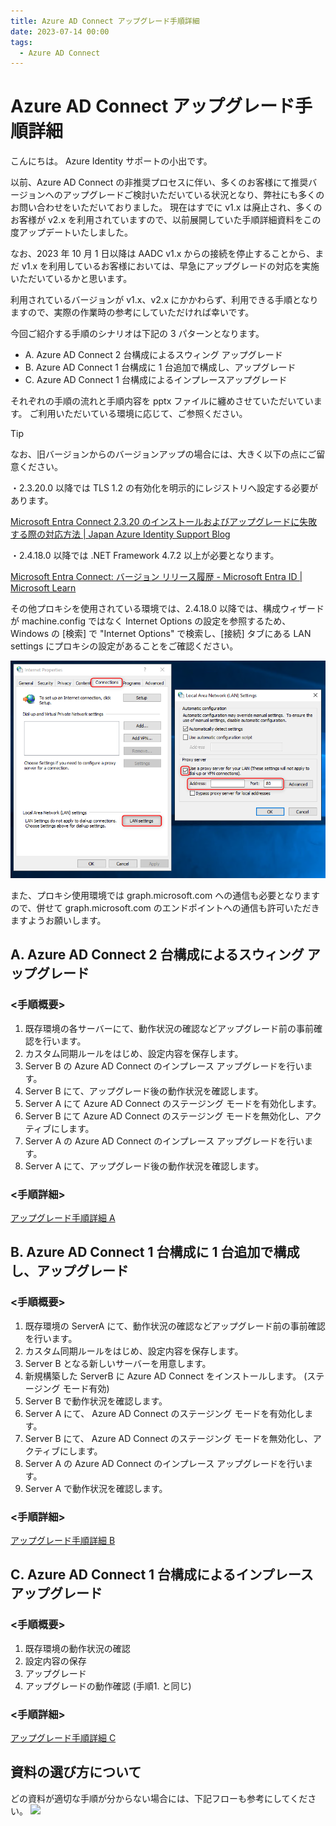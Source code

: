 ```yaml
---
title: Azure AD Connect アップグレード手順詳細
date: 2023-07-14 00:00
tags:
  - Azure AD Connect
---
```


# Azure AD Connect アップグレード手順詳細

こんにちは。 Azure Identity サポートの小出です。

以前、Azure AD Connect の非推奨プロセスに伴い、多くのお客様にて推奨バージョンへのアップグレードご検討いただいている状況となり、弊社にも多くのお問い合わせをいただいておりました。
現在はすでに v1.x は廃止され、多くのお客様が v2.x を利用されていますので、以前展開していた手順詳細資料をこの度アップデートいたしました。

なお、2023 年 10 月 1 日以降は AADC v1.x からの接続を停止することから、まだ v1.x を利用しているお客様においては、早急にアップグレードの対応を実施いただいているかと思います。

利用されているバージョンが v1.x、v2.x にかかわらず、利用できる手順となりますので、実際の作業時の参考にしていただければ幸いです。


今回ご紹介する手順のシナリオは下記の 3 パターンとなります。

- A. Azure AD Connect 2 台構成によるスウィング アップグレード
- B. Azure AD Connect 1 台構成に 1 台追加で構成し、アップグレード
- C. Azure AD Connect 1 台構成によるインプレースアップグレード


それぞれの手順の流れと手順内容を pptx ファイルに纏めさせていただいています。
ご利用いただいている環境に応じて、ご参照ください。


> [!TIP]
> なお、旧バージョンからのバージョンアップの場合には、大きく以下の点にご留意ください。
> 
> ・2.3.20.0 以降では TLS 1.2 の有効化を明示的にレジストリへ設定する必要があります。
> 
> [Microsoft Entra Connect 2.3.20 のインストールおよびアップグレードに失敗する際の対応方法 | Japan Azure Identity Support Blog](https://jpazureid.github.io/blog/azure-active-directory-connect/azure-ad-connect-2-3-20/)
> 
> ・2.4.18.0 以降では .NET Framework 4.7.2 以上が必要となります。
> 
> [Microsoft Entra Connect: バージョン リリース履歴 - Microsoft Entra ID | Microsoft Learn](https://learn.microsoft.com/ja-jp/entra/identity/hybrid/connect/reference-connect-version-history#24180)
>
> その他プロキシを使用されている環境では、2.4.18.0 以降では、構成ウィザードが machine.config ではなく Internet Options の設定を参照するため、Windows の [検索] で "Internet Options" で検索し、[接続] タブにある LAN settings にプロキシの設定があることをご確認ください。
> 
>![](./how-to-upgrade-details/InternetOptions.png)
>
> また、プロキシ使用環境では graph.microsoft.com への通信も必要となりますので、併せて graph.microsoft.com のエンドポイントへの通信も許可いただきますようお願いします。


## A. Azure AD Connect 2 台構成によるスウィング アップグレード

### <手順概要>

1. 既存環境の各サーバーにて、動作状況の確認などアップグレード前の事前確認を行います。
2. カスタム同期ルールをはじめ、設定内容を保存します。
3. Server B の Azure AD Connect のインプレース アップグレードを行います。
4. Server B にて、アップグレード後の動作状況を確認します。
5. Server A にて Azure AD Connect のステージング モードを有効化します。
6. Server B にて Azure AD Connect のステージング モードを無効化し、アクティブにします。
7. Server A の Azure AD Connect のインプレース アップグレードを行います。
8. Server A にて、アップグレード後の動作状況を確認します。


### <手順詳細>  
[アップグレード手順詳細 A](./how-to-upgrade-details/aadc-upgrade-a-2023v2.pptx)


## B. Azure AD Connect 1 台構成に 1 台追加で構成し、アップグレード

### <手順概要>

1. 既存環境の ServerA にて、動作状況の確認などアップグレード前の事前確認を行います。
2. カスタム同期ルールをはじめ、設定内容を保存します。
3. Server B となる新しいサーバーを用意します。
4. 新規構築した ServerB に Azure AD Connect をインストールします。 (ステージング モード有効)
5. Server B で動作状況を確認します。
6. Server A にて、 Azure AD Connect のステージング モードを有効化します。
7. Server B にて、 Azure AD Connect のステージング モードを無効化し、アクティブにします。
8. Server A の Azure AD Connect のインプレース アップグレードを行います。
9. Server A で動作状況を確認します。

### <手順詳細>  
[アップグレード手順詳細 B](./how-to-upgrade-details/aadc-upgrade-b-2023v2.pptx)



## C. Azure AD Connect 1 台構成によるインプレースアップグレード

### <手順概要>

1. 既存環境の動作状況の確認
2. 設定内容の保存
3. アップグレード
4. アップグレードの動作確認 (手順1. と同じ)


### <手順詳細>  
[アップグレード手順詳細 C](./how-to-upgrade-details/aadc-upgrade-c-2023v2.pptx)


## 資料の選び方について
どの資料が適切な手順が分からない場合には、下記フローも参考にしてください。
![](./how-to-upgrade-details/which-step-is-best-for-the-upgdrade.png)
